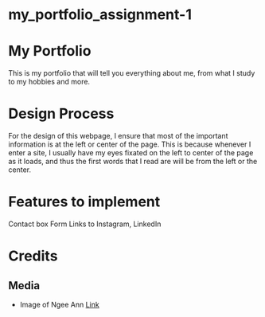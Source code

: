 # my_portfolio_assignment-1

# My Portfolio
This is my portfolio that will tell you everything about me, from what I study to my hobbies and more.

# Design Process
For the design of this webpage, I ensure that most of the important information is at the left or center of the page. This is because whenever I enter a site, I usually have my eyes fixated on the left to center of the page as it loads, and thus the first words that I read are will be from the left or the center.

# Features to implement
Contact box
Form
Links to Instagram, LinkedIn

# Credits
## Media
- Image of Ngee Ann [Link](https://www.np.edu.sg/PublishingImages/Pages/contact/contact-ngee-ann.jpg)